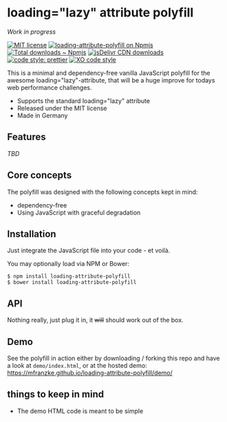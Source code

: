 # loading="lazy" attribute polyfill
*Work in progress*

[![MIT license](https://img.shields.io/npm/l/loading-attribute-polyfill.svg 'license badge')](https://opensource.org/licenses/mit-license.php)
[![loading-attribute-polyfill on Npmjs](https://img.shields.io/npm/v/loading-attribute-polyfill.svg 'npm version')][npm]
[![Total downloads ~ Npmjs](https://img.shields.io/npm/dt/loading-attribute-polyfill.svg 'Count of total downloads – NPM')][npm]
[![jsDelivr CDN downloads](https://data.jsdelivr.com/v1/package/npm/loading-attribute-polyfill/badge 'Count of total downloads – jsDelivr')](https://www.jsdelivr.com/package/npm/loading-attribute-polyfill 'loading-attribute polyfill – on jsDelivr')
[![code style: prettier](https://img.shields.io/badge/code_style-prettier-ff69b4.svg?style=flat-square)](https://github.com/prettier/prettier)
[![XO code style](https://img.shields.io/badge/code_style-XO-5ed9c7.svg)](https://github.com/xojs/xo)

This is a minimal and dependency-free vanilla JavaScript polyfill for the awesome loading="lazy"-attribute, that will be a huge improve for todays web performance challenges.

  - Supports the standard loading="lazy" attribute
  - Released under the MIT license
  - Made in Germany

## Features

*TBD*

## Core concepts

The polyfill was designed with the following concepts kept in mind:

  - dependency-free
  - Using JavaScript with graceful degradation

## Installation

Just integrate the JavaScript file into your code - et voilà.

You may optionally load via NPM or Bower:

    $ npm install loading-attribute-polyfill
    $ bower install loading-attribute-polyfill

## API

Nothing really, just plug it in, it ~~will~~ should work out of the box.

## Demo

See the polyfill in action either by downloading / forking this repo and have a look at `demo/index.html`, or at the hosted demo: <https://mfranzke.github.io/loading-attribute-polyfill/demo/>

## things to keep in mind

  - The demo HTML code is meant to be simple

[npm]: https://npmjs.com/package/loading-attribute-polyfill 'loading="lazy"-attribute polyfill – on NPM'
